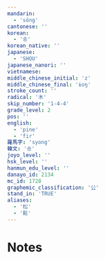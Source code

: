 ```yaml
---
mandarin:
  - 'sōng'
cantonese: ''
korean:
  - '송'
korean_native: ''
japanese:
  - 'SHOU'
japanese_nanori: ''
vietnamese:
middle_chinese_initial: 'z'
middle_chinese_final: 'ɨoŋ'
stroke_count: ''
radical: '木'
skip_number: '1-4-4'
grade_level: 2
pos: ''
english:
  - 'pine'
  - 'fir'
羅馬字: 'syong'
韓文: '숑'
joyo_level: ''
hsk_level: ''
hanmun_edu_level: ''
danayo_id: 2134
mc_id: 1728
graphemic_classification: '公'
stand_in: 'TRUE'
aliases:
  - '松'
  - '鬆'
---
```


# Notes
